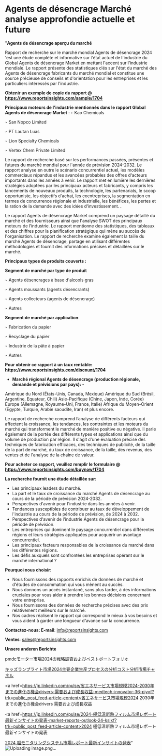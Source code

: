 # Agents de désencrage Marché analyse approfondie actuelle et future

"<strong>Agents de désencrage aperçu du marché</strong>

Rapport de recherche sur le marché mondial Agents de désencrage 2024 'est une étude complète et informative sur l'état actuel de l'industrie du Global Agents de désencrage Market en mettant l'accent sur l'industrie mondiale. Le rapport présente des statistiques clés sur l'état du marché des Agents de désencrage fabricants du marché mondial et constitue une source précieuse de conseils et d'orientation pour les entreprises et les particuliers intéressés par l'industrie.

<strong>Obtenir un exemple de copie du rapport @ <a href=https://www.reportsinsights.com/sample/1704>https://www.reportsinsights.com/sample/1704</a></strong>

<strong>Principaux moteurs de l'industrie mentionnés dans le rapport Global Agents de désencrage Market</strong> :
‣ Kao Chemicals

‣ San Nopco Limited

‣ PT Lautan Luas

‣ Lion Specialty Chemicals

‣ Vertex Chem Private Limited

Le rapport de recherche basé sur les performances passées, présentes et futures du marché mondial pour l'année de prévision 2024-2032. Le rapport analyse en outre le scénario concurrentiel actuel, les modèles commerciaux répandus et les avancées probables des offres d'acteurs importants dans les années à venir. Le rapport met en lumière les dernières stratégies adoptées par les principaux acteurs et fabricants, y compris les lancements de nouveaux produits, la technologie, les partenariats, le scoop opportuniste, les objectifs d'achat, les coentreprises, la segmentation en termes de concurrence régionale et industrielle, les bénéfices, les pertes et la ration de la demande avec des idées d'investissement. .

Le rapport Agents de désencrage Market comprend un paysage détaillé du marché et des fournisseurs ainsi que l'analyse SWOT des principaux moteurs de l'industrie. Le rapport mentionne des statistiques, des tableaux et des chiffres pour la planification stratégique qui mène au succès de l'organisation. Le rapport de recherche examine également la taille du marché Agents de désencrage, partage en utilisant différentes méthodologies et fournit des informations précises et détaillées sur le marché.

<strong>Principaux types de produits couverts :</strong>

<strong>Segment de marché par type de produit</strong>

‣ Agents désencrages à base d'alcools gras

‣ Agents moussants (agents désencrants)

‣ Agents collecteurs (agents de désencrage)

‣ Autres

<strong>Segment de marché par application</strong>

‣ Fabrication du papier

‣ Recyclage du papier

‣ Industrie de la pâte à papier

‣ Autres

<strong>Pour obtenir ce rapport à un taux rentable: <a href=https://www.reportsinsights.com/discount/1704>https://www.reportsinsights.com/discount/1704</a></strong>
<ul>
  <li><strong>Marché régional Agents de désencrage (production régionale, demande et prévisions par pays): -</strong></li>
</ul>
Amérique du Nord (États-Unis, Canada, Mexique)
Amérique du Sud (Brésil, Argentine, Equateur, Chili)
Asie-Pacifique (Chine, Japon, Inde, Corée)
Europe (Allemagne, Royaume-Uni, France, Italie)
Afrique du Moyen-Orient (Égypte, Turquie, Arabie saoudite, Iran) et plus encore.

Le rapport de recherche comprend l’analyse de différents facteurs qui affectent la croissance, les tendances, les contraintes et les moteurs du marché qui transforment le marché de manière positive ou négative. Il parle également de la portée des différents types et applications ainsi que du volume de production par région. Il s'agit d'une évaluation précise des techniques de fabrication efficaces, des techniques de publicité, de la taille de la part de marché, du taux de croissance, de la taille, des revenus, des ventes et de l'analyse de la chaîne de valeur.

<strong>Pour acheter ce rapport, veuillez remplir le formulaire @   <a href=https://www.reportsinsights.com/buynow/1704>https://www.reportsinsights.com/buynow/1704</a></strong>

<strong>La recherche fournit une étude détaillée sur:</strong>
<ul>
  <li>Les principaux leaders du marché.</li>
  <li>La part et le taux de croissance du marché Agents de désencrage au cours de la période de prévision 2024-2032.</li>
  <li>Perspectives d'avenir pour l'industrie dans les années à venir.</li>
  <li>Tendances susceptibles de contribuer au taux de développement de l'industrie au cours de la période de prévision, de 2024 à 2032.</li>
  <li>Perspectives d'avenir de l'industrie Agents de désencrage pour la période de prévision.</li>
  <li>Les entreprises qui dominent le paysage concurrentiel dans différentes régions et leurs stratégies appliquées pour acquérir un avantage concurrentiel.</li>
  <li>Les principaux facteurs responsables de la croissance du marché dans les différentes régions.</li>
  <li>Les défis auxquels sont confrontées les entreprises opérant sur le marché international ?</li>
</ul>
<strong>Pourquoi nous choisir:</strong>
<ul>
  <li>Nous fournissons des rapports enrichis de données de marché et d'études de consommation qui vous mènent au succès.</li>
  <li>Nous donnons un accès instantané, sans plus tarder, à des informations cruciales pour vous aider à prendre les bonnes décisions concernant votre entreprise.</li>
  <li>Nous fournissons des données de recherche précises avec des prix relativement meilleurs sur le marché.</li>
  <li>Nos cadres réalisent le rapport qui correspond le mieux à vos besoins et vous aident à garder une longueur d'avance sur la concurrence.</li>
</ul>
<strong>Contactez-nous:
</strong><strong>E-mail:</strong> <a href=mailto:info@reportsinsights.com>info@reportsinsights.com</a>

<strong>Ventes</strong>: <a href=mailto:sales@reportsinsights.com>sales@reportsinsights.com</a>

<strong>Unsere anderen Berichte</strong>

<a href=https://www.linkedin.com/pulse/pmdcモーター市場2024の戦略調査およびベストポートフォリオ-reports-insights-expert-roxoe/>pmdcモーター市場2024の戦略調査およびベストポートフォリオ</a>

<a href=https://www.linkedin.com/pulse/キッズランプライト市場2024主要企業生産プロセスの分析コスト分析市場チャネル-infopulse-daily-360-fxlwf/>キッズランプライト市場2024主要企業生産プロセスの分析コスト分析市場チャネル</a>

<a href=https://jp.linkedin.com/pulse/省エネサービス市場規模2024-2030年までの進化の機会drivers-需要および成長収益-medtech-innovator-36-piyvf?trk=public_post_feed-article-content>省エネサービス市場規模2024 2030年までの進化の機会drivers 需要および成長収益</a>

<a href=https://jp.linkedin.com/pulse/2024-極低温断熱フィルム市場レポート最新インサイトの発表-market-reports-outlook-24-kslxf?trk=public_post_feed-article-content>2024 極低温断熱フィルム市場レポート最新インサイトの発表</a>

<a href=https://www.linkedin.com/pulse/2024-脳モニタリングシステム市場レポート最新インサイトの発表-infopulse-daily-360-xfoef/>2024 脳モニタリングシステム市場レポート最新インサイトの発表</a>"
![Uploading image.png…]()
